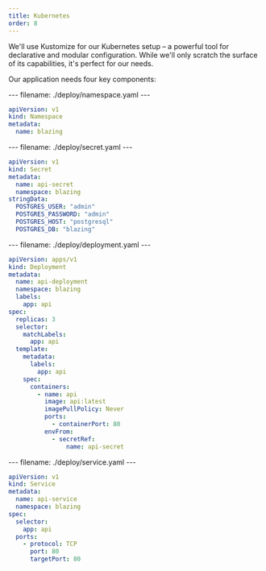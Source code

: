 ```yaml
---
title: Kubernetes
order: 8
---
```


We'll use Kustomize for our Kubernetes setup – a powerful tool for declarative and modular configuration. While we'll only scratch the surface of its capabilities, it's perfect for our needs.

Our application needs four key components:

--- filename: ./deploy/namespace.yaml ---
```yaml
apiVersion: v1
kind: Namespace
metadata:
  name: blazing
```

--- filename: ./deploy/secret.yaml ---
```yaml
apiVersion: v1
kind: Secret
metadata:
  name: api-secret
  namespace: blazing
stringData:
  POSTGRES_USER: "admin"
  POSTGRES_PASSWORD: "admin"
  POSTGRES_HOST: "postgresql"
  POSTGRES_DB: "blazing"
```

--- filename: ./deploy/deployment.yaml ---
```yaml
apiVersion: apps/v1
kind: Deployment
metadata:
  name: api-deployment
  namespace: blazing
  labels:
    app: api
spec:
  replicas: 3
  selector:
    matchLabels:
      app: api
  template:
    metadata:
      labels:
        app: api
    spec:
      containers:
        - name: api
          image: api:latest
          imagePullPolicy: Never
          ports:
            - containerPort: 80
          envFrom:
            - secretRef:
                name: api-secret
```

--- filename: ./deploy/service.yaml ---
```yaml
apiVersion: v1
kind: Service
metadata:
  name: api-service
  namespace: blazing
spec:
  selector:
    app: api
  ports:
    - protocol: TCP
      port: 80
      targetPort: 80
```
